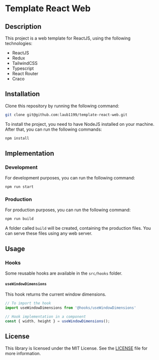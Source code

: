 # Template React Web

## Description
This project is a web template for ReactJS, using the following technologies:
- ReactJS
- Redux
- TailwindCSS
- Typescript
- React Router
- Craco

## Installation
Clone this repository by running the following command:
```bash
git clone git@github.com:laub1199/template-react-web.git
```
To install the project, you need to have NodeJS installed on your machine. After that, you can run the following commands:
```bash
npm install
```

## Implementation

### Development
For development purposes, you can run the following command:
```bash
npm run start
```

### Production
For production purposes, you can run the following command:
```bash
npm run build
```
A folder called `build` will be created, containing the production files. You can serve these files using any web server.

## Usage

### Hooks
Some reusable hooks are available in the `src/hooks` folder.

#### `useWindowDimensions`
This hook returns the current window dimensions.
```typescript
// To import the hook
import useWindowDimensions from '@hooks/useWindowDimensions'

// Hook implementation in a component
const { width, height } = useWindowDimensions();
```

## License
This library is licensed under the MIT License. See the [LICENSE](LICENSE.txt) file for more information.
